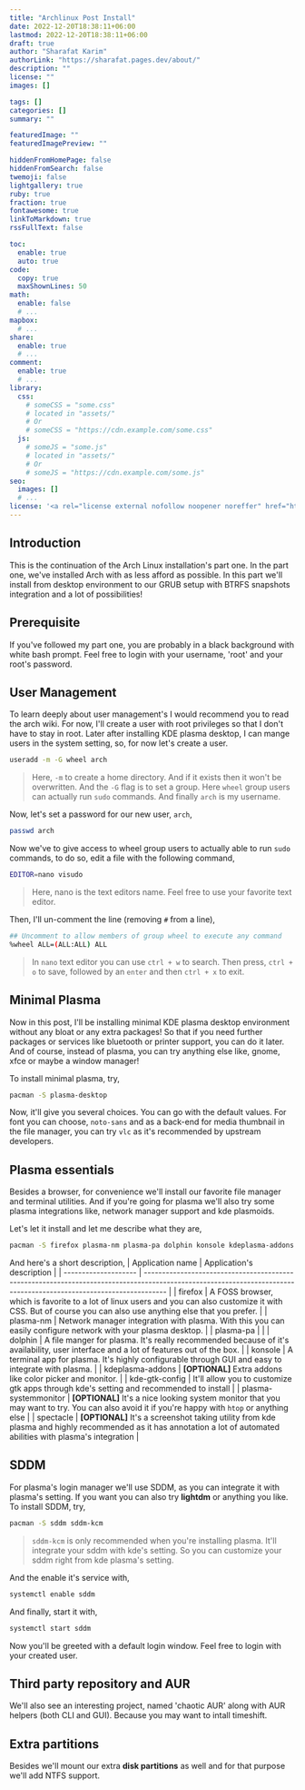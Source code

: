 ```yaml
---
title: "Archlinux Post Install"
date: 2022-12-20T18:38:11+06:00
lastmod: 2022-12-20T18:38:11+06:00
draft: true
author: "Sharafat Karim"
authorLink: "https://sharafat.pages.dev/about/"
description: ""
license: ""
images: []

tags: []
categories: []
summary: ""

featuredImage: ""
featuredImagePreview: ""

hiddenFromHomePage: false
hiddenFromSearch: false
twemoji: false
lightgallery: true
ruby: true
fraction: true
fontawesome: true
linkToMarkdown: true
rssFullText: false

toc:
  enable: true
  auto: true
code:
  copy: true
  maxShownLines: 50
math:
  enable: false
  # ...
mapbox:
  # ...
share:
  enable: true
  # ...
comment:
  enable: true
  # ...
library:
  css:
    # someCSS = "some.css"
    # located in "assets/"
    # Or
    # someCSS = "https://cdn.example.com/some.css"
  js:
    # someJS = "some.js"
    # located in "assets/"
    # Or
    # someJS = "https://cdn.example.com/some.js"
seo:
  images: []
  # ...
license: '<a rel="license external nofollow noopener noreffer" href="https://creativecommons.org/licenses/by-nc/4.0/" target="_blank">CC BY-NC 4.0</a>'
---
```


## Introduction

This is the continuation of the Arch Linux installation's part one. In the part one, we've installed Arch with as less afford as possible. In this part we'll install from desktop environment to our GRUB setup with BTRFS snapshots integration and a lot of possibilities!

## Prerequisite
If you've followed my part one, you are probably in a black background with white bash prompt. Feel free to login with your username, 'root' and your root's password.

## User Management
To learn deeply about user management's I would recommend you to read the arch wiki. For now, I'll create a user with root privileges so that I don't have to stay in root. Later after installing KDE plasma desktop, I can mange users in the system setting, so, for now let's create a user.
```bash
useradd -m -G wheel arch
```

>Here, `-m` to create a home directory. And if it exists then it won't be overwritten. And the `-G` flag is to set a group. Here `wheel` group users can actually run `sudo` commands. And finally `arch` is my username.

Now, let's set a password for our new user, `arch`,
```bash
passwd arch
```

Now we've to give access to wheel group users to actually able to run `sudo` commands, to do so, edit a file with the following command,
```bash
EDITOR=nano visudo 
```

> Here, nano is the text editors name. Feel free to use your favorite text editor.

Then, I'll un-comment the line (removing `#` from a line),
```bash
## Uncomment to allow members of group wheel to execute any command  
%wheel ALL=(ALL:ALL) ALL
```

> In `nano` text editor you can use `ctrl + w` to search. Then press, `ctrl + o` to save, followed by an `enter` and then `ctrl + x` to exit.

## Minimal Plasma
Now in this post, I'll be installing minimal KDE plasma desktop environment without any bloat or any extra packages! So that if you need further packages or services like bluetooth or printer support, you can do it later. And of course, instead of plasma, you can try anything else like, gnome, xfce or maybe a window manager!

To install minimal plasma, try,
```bash
pacman -S plasma-desktop
```

Now, it'll give you several choices. You can go with the default values. For font you can choose, `noto-sans` and as a back-end for media thumbnail in the file manager, you can try `vlc` as it's recommended by upstream developers.


## Plasma essentials
Besides a browser, for convenience we'll install our favorite file manager and terminal utilities. And if you're going for plasma we'll also try some plasma integrations like, network manager support and kde plasmoids.

Let's let it install and let me describe what they are,
```bash
pacman -S firefox plasma-nm plasma-pa dolphin konsole kdeplasma-addons kde-gtk-config plasma-systemmonitor spectacle
```

And here's a short description,
| Application name     | Application's description                                                                                                                                          |
| -------------------- | ------------------------------------------------------------------------------------------------------------------------------------------------------------------ |
| firefox              | A FOSS browser, which is favorite to a lot of linux users and you can also customize it with CSS. But of course you can also use anything else that you prefer.    |
| plasma-nm            | Network manager integration with plasma. With this you can easily configure network with your plasma desktop.                                                      |
| plasma-pa            |                                                                                                                                                                    |
| dolphin              | A file manger for plasma. It's really recommended because of it's availability, user interface and a lot of features out of the box.                               |
| konsole              | A terminal app for plasma. It's highly configurable through GUI and easy to integrate with plasma.                                                                 |
| kdeplasma-addons     | **[OPTIONAL]** Extra addons like color picker and monitor.                                                                                                         |
| kde-gtk-config       | It'll allow you to customize gtk apps through kde's setting and recommended to install                                                                             |
| plasma-systemmonitor | **[OPTIONAL]** It's a nice looking system monitor that you may want to try. You can also avoid it if you're happy with `htop` or anything else                     |
| spectacle            | **[OPTIONAL]** It's a screenshot taking utility from kde plasma and highly recommended as it has annotation a lot of automated abilities with plasma's integration | 

## SDDM
For plasma's login manager we'll use SDDM, as you can integrate it with plasma's setting. If you want you can also try **lightdm** or anything you like. To install SDDM, try,
```bash
pacman -S sddm sddm-kcm
```

> `sddm-kcm` is only recommended when you're installing plasma. It'll integrate your sddm  with kde's setting. So you can customize your sddm right from kde plasma's setting.

And the enable it's service with,
```bash
systemctl enable sddm
```

And finally, start it with,
```bash
systemctl start sddm
```

Now you'll be greeted with a default login window. Feel free to login with your created user.

## Third party repository and AUR
We'll also see an interesting project, named 'chaotic AUR' along with AUR helpers (both CLI and GUI). Because you may want to intall timeshift.

## Extra partitions
Besides we'll mount our extra **disk partitions** as well and for that purpose we'll add NTFS support. 